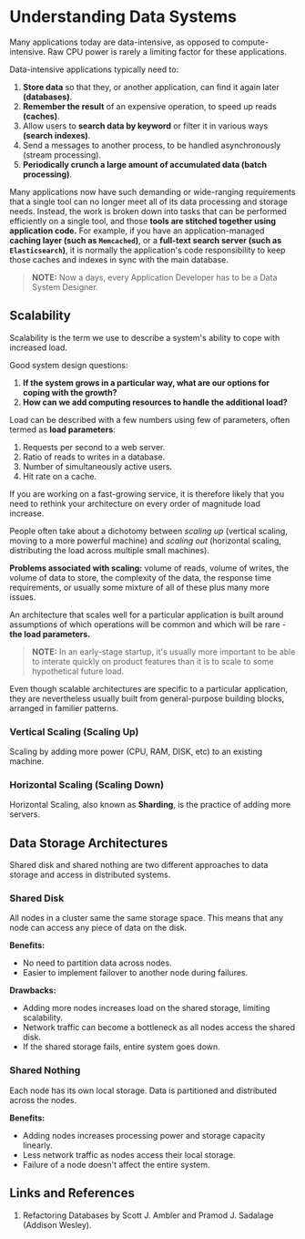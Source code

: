# Understanding Data Systems

Many applications today are data-intensive, as opposed to compute-intensive. Raw CPU power is rarely a limiting factor for these applications.

Data-intensive applications typically need to:

1. **Store data** so that they, or another application, can find it again later **(databases)**.
2. **Remember the result** of an expensive operation, to speed up reads **(caches)**.
3. Allow users to **search data by keyword** or filter it in various ways **(search indexes)**.
4. Send a messages to another process, to be handled asynchronously (stream processing).
5. **Periodically crunch a large amount of accumulated data (batch processing)**.

Many applications now have such demanding or wide-ranging requirements that a single tool can no longer meet all of its data processing and storage needs. Instead, the work is broken down into tasks that can be performed efficiently on a single tool, and those **tools are stitched together using application code.** For example, if you have an application-managed **caching layer (such as `Memcached`)**, or a **full-text search server (such as `Elasticsearch`)**, it is normally the application's code responsibility to keep those caches and indexes in sync with the main database.

> **NOTE:** Now a days, every Application Developer has to be a Data System Designer.

## Scalability

Scalability is the term we use to describe a system's ability to cope with increased load.

Good system design questions:

1. **If the system grows in a particular way, what are our options for coping with the growth?**
2. **How can we add computing resources to handle the additional load?**

Load can be described with a few numbers using few of parameters, often termed as **load parameters**:

1. Requests per second to a web server.
2. Ratio of reads to writes in a database.
3. Number of simultaneously active users.
4. Hit rate on a cache.

If you are working on a fast-growing service, it is therefore likely that you need to rethink your architecture on every order of magnitude load increase.

People often take about a dichotomy between _scaling up_ (vertical scaling, moving to a more powerful machine) and _scaling out_ (horizontal scaling, distributing the load across multiple small machines).

**Problems associated with scaling:** volume of reads, volume of writes, the volume of data to store, the complexity of the data, the response time requirements, or usually some mixture of all of these plus many more issues.

An architecture that scales well for a particular application is built around assumptions of which operations will be common and which will be rare - **the load parameters.**

> **NOTE:** In an early-stage startup, it's usually more important to be able to interate quickly on product features than it is to scale to some hypothetical future load.

Even though scalable architectures are specific to a particular application, they are nevertheless usually built from general-purpose building blocks, arranged in familier patterns.

### Vertical Scaling (Scaling Up)

Scaling by adding more power (CPU, RAM, DISK, etc) to an existing machine.

### Horizontal Scaling (Scaling Down)

Horizontal Scaling, also known as **Sharding**, is the practice of adding more servers.

## Data Storage Architectures

Shared disk and shared nothing are two different approaches to data storage and access in distributed systems.

### Shared Disk

All nodes in a cluster same the same storage space. This means that any node can access any piece of data on the disk.

**Benefits:**

- No need to partition data across nodes.
- Easier to implement failover to another node during failures.

**Drawbacks:**

- Adding more nodes increases load on the shared storage, limiting scalability.
- Network traffic can become a bottleneck as all nodes access the shared disk.
- If the shared storage fails, entire system goes down.

### Shared Nothing

Each node has its own local storage. Data is partitioned and distributed across the nodes.

**Benefits:**

- Adding nodes increases processing power and storage capacity linearly.
- Less network traffic as nodes access their local storage.
- Failure of a node doesn't affect the entire system.

## Links and References

1. Refactoring Databases by Scott J. Ambler and Pramod J. Sadalage (Addison Wesley).
